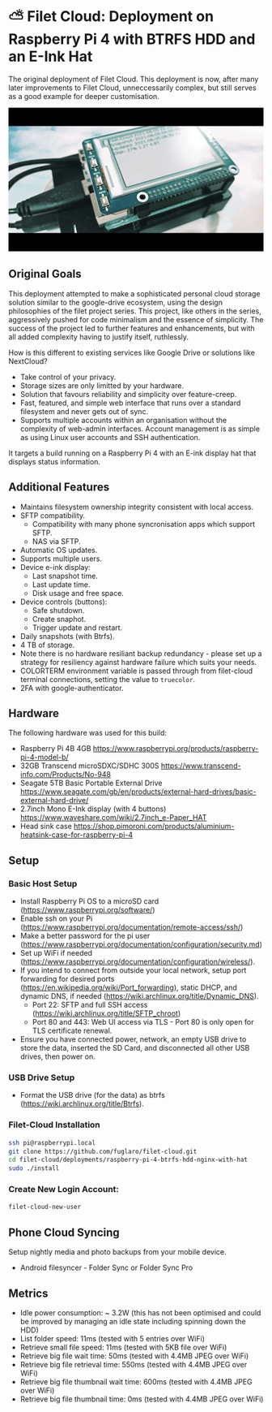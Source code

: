 # ⛅ Filet Cloud: Deployment on Raspberry Pi 4 with BTRFS HDD and an E-Ink Hat

The original deployment of Filet Cloud. This deployment is now, after many later improvements to Filet Cloud, unneccessarily complex, but still serves as a good example for deeper customisation.

![](filet-cloud-pic.jpg)

## Original Goals
This deployment attempted to make a sophisticated personal cloud storage solution similar to the google-drive ecosystem, using the design philosophies of the filet project series. This project, like others in the series, aggressively pushed for code minimalism and the essence of simplicity. The success of the project led to further features and enhancements, but with all added complexity having to justify itself, ruthlessly.

How is this different to existing services like Google Drive or solutions like NextCloud?
* Take control of your privacy.
* Storage sizes are only limitted by your hardware.
* Solution that favours reliability and simplicity over feature-creep.
* Fast, featured, and simple web interface that runs over a standard filesystem and never gets out of sync.
* Supports multiple accounts within an organisation without the complexity of web-admin interfaces. Account management is as simple as using Linux user accounts and SSH authentication.

It targets a build running on a Raspberry Pi 4 with an E-ink display hat that displays status information.

## Additional Features
* Maintains filesystem ownership integrity consistent with local access.
* SFTP compatibility.
  * Compatibility with many phone syncronisation apps which support SFTP.
  * NAS via SFTP.
* Automatic OS updates.
* Supports multiple users.
* Device e-ink display:
  * Last snapshot time.
  * Last update time.
  * Disk usage and free space.
* Device controls (buttons):
  * Safe shutdown.
  * Create snaphot.
  * Trigger update and restart.
* Daily snapshots (with Btrfs).
* 4 TB of storage.
* Note there is no hardware resiliant backup redundancy - please set up a strategy for resiliency against hardware failure which suits your needs.
* COLORTERM environment variable is passed through from filet-cloud terminal connections, setting the value to `truecolor`.
* 2FA with google-authenticator.

## Hardware
The following hardware was used for this build:
* Raspberry Pi 4B 4GB https://www.raspberrypi.org/products/raspberry-pi-4-model-b/
* 32GB Transcend microSDXC/SDHC 300S https://www.transcend-info.com/Products/No-948
* Seagate 5TB Basic Portable External Drive https://www.seagate.com/gb/en/products/external-hard-drives/basic-external-hard-drive/
* 2.7inch Mono E-Ink display (with 4 buttons) https://www.waveshare.com/wiki/2.7inch_e-Paper_HAT
* Head sink case https://shop.pimoroni.com/products/aluminium-heatsink-case-for-raspberry-pi-4

## Setup
### Basic Host Setup
* Install Raspberry Pi OS to a microSD card (https://www.raspberrypi.org/software/)
* Enable ssh on your Pi (https://www.raspberrypi.org/documentation/remote-access/ssh/)
* Make a better password for the pi user (https://www.raspberrypi.org/documentation/configuration/security.md)
* Set up WiFi if needed (https://www.raspberrypi.org/documentation/configuration/wireless/).
* If you intend to connect from outside your local network, setup port forwarding for desired ports (https://en.wikipedia.org/wiki/Port_forwarding), static DHCP, and dynamic DNS, if needed (https://wiki.archlinux.org/title/Dynamic_DNS).
  * Port 22: SFTP and full SSH access (https://wiki.archlinux.org/title/SFTP_chroot)
  * Port 80 and 443: Web UI access via TLS - Port 80 is only open for TLS certificate renewal.
* Ensure you have connected power, network, an empty USB drive to store the data, inserted the SD Card, and disconnected all other USB drives, then power on.

### USB Drive Setup
* Format the USB drive (for the data) as btrfs (https://wiki.archlinux.org/title/Btrfs).

### Filet-Cloud Installation
```bash
ssh pi@raspberrypi.local
git clone https://github.com/fuglaro/filet-cloud.git
cd filet-cloud/deployments/raspberry-pi-4-btrfs-hdd-nginx-with-hat
sudo ./install
```

### Create New Login Account:
```bash
filet-cloud-new-user
```
## Phone Cloud Syncing
Setup nightly media and photo backups from your mobile device.

* Android filesyncer - Folder Sync or Folder Sync Pro

## Metrics
* Idle power consumption: ~ 3.2W (this has not been optimised and could be improved by managing an idle state including spinning down the HDD)
* List folder speed: 11ms (tested with 5 entries over WiFi)
* Retrieve small file speed: 11ms (tested with 5KB file over WiFi)
* Retrieve big file wait time: 50ms (tested with 4.4MB JPEG over WiFi)
* Retrieve big file retrieval time: 550ms (tested with 4.4MB JPEG over WiFi)
* Retrieve big file thumbnail wait time: 600ms (tested with 4.4MB JPEG over WiFi)
* Retrieve big file thumbnail time: 0ms (tested with 4.4MB JPEG over WiFi)
